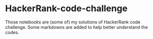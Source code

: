 # HackerRank-code-challenge
Those notebooks are (some of) my solutions of HackerRank code challenge.
Some markdowns are added to help better understand the codes.
